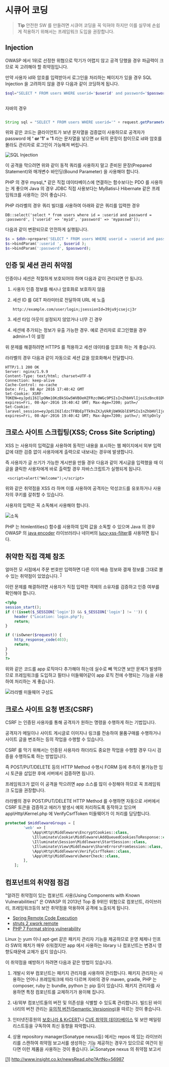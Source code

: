 # 시큐어 코딩

<!-- toc -->

> **Tip** 안전한 SW 를 만들려면 시큐어 코딩을 꼭 익혀야 하지만 이를 실무에 손쉽게 적용하기 위해서는 프레임워크 도입을 권장합니다.

## Injection

OWASP 에서 1위로 선정한 위협으로 막기가 어렵지 않고 공격 당했을 경우 파급력이 크므로 꼭 고려해야 할 취약점입니다.

만약 사용자 id와 암호를 입력받아서 로그인을 처리하는 페이지가 있을 경우 SQL Injection 을 고려하지 않을 경우 다음과 같이 코딩하게 됩니다.

```php
$sql="SELECT * FROM users WHERE userid='$userid' and password='$password'";
 
```

자바의 경우

```java

String sql = "SELECT * FROM users WHERE userid='" + request.getParameter("id") + "'" + " and password='" + request.getParameter("password") + "'";;
```

위와 같은 코드는 클라이언트가 보낸 문자열을 검증없이 사용하므로 공격자가 password 에 **' or '1' = '1** 라는 문자열을 넣으면 or 뒤의 문장이 참이므로 id와 암호를 몰라도 관리자로 로그인이 가능해져 버립니다.

![SQL Injection](https://www.lesstif.com/download/attachments/24445746/image2016-4-10%2011%3A47%3A0.png?version=1&modificationDate=1460255964000&api=v2 "SQL Injection")


이 공격을 막으려면 위와 같이 동적 쿼리를 사용하지 말고 준비된 문장(Prepared Statement)와 매개변수 바인딩(Bound Parameter) 을 사용해야 합니다.

PHP 의 경우 mysql_* 같은 직접 데이타베이스에 연결하는 함수보다는 PDO 를 사용하는 게 좋으며 Java 의 경우 JDBC 직접 사용보다는 MyBatis나 Hibernate 같은 프레임워크를 사용하는 것이 좋습니다.

PHP 라라벨의 경우 쿼리 빌더를 사용하여 아래와 같은 쿼리를 입력한 경우

```
DB::select('select * from users where id = :userid and password = :password', ['userid' => 'myid', 'password' => 'mypasswd']);
```

다음과 같이 변환되므로 안전하게 실행됩니다.


```php
$s = $dbh->prepare('SELECT * FROM users WHERE userid = :userid and password = :password') ;
$s->bindParam(':userid ', $userid );
$s->bindParam(':password', $password);
```

## 인증 및 세션 관리 취약점

인증이나 세션은 적절하게 보호되어야 하며 다음과 같이 관리되면 안 됩니다.

1. 사용자 인증 정보를 해시나 암호화로 보호하지 않음

1. 세션 ID 를 GET 파라미터로 전달하여 URL 에 노출 

	```
	http://example.com/user/login;jsessionId=39ju9jcsejcj3r
	```
1. 세션 타임 아웃이 설정되지 않았거나 너무 긴 경우

1. 세션에 추가되는 정보가 유출 가능한 경우. 예로 관리자로 로그인했을 경우 admin=1 이 설정

위 문제를 해결하려면 HTTPS 를 적용하고 세션 데이타를 암호화 하는 게 좋습니다.

라라벨의 경우 다음과 같이 자동으로 세션 값을 암호화해서 전달합니다.

```
HTTP/1.1 200 OK
Server: nginx/1.9.9
Content-Type: text/html; charset=UTF-8
Connection: keep-alive
Cache-Control: no-cache
Date: Fri, 08 Apr 2016 17:40:42 GMT
Set-Cookie: XSRF-TOKEN=eyJpdiI6IlpONm1OKzBkSGw5WVBOeHZFRzc0WGc9PSIsInZhbHVlIjoiSzBnc01DVXlwVFwvUjc1NnA5YW93NllST3MrYUtYenZMSE5ERG9Ha0hcL2tFWEhMS3d5bjVtb1NBN296RW9EeG5EZ2t1RGdGUTVGZjZXQ2l5bm1wOUFTZz09IiwibWFjIjoiOWY2MjhlZGFlMDFkODYzMGZhMWQwM2Y3MTFiYTBkNGVhMGNhMzQzMmViOWVjNjY3ZmYwMWNmOTFlNTA3NGFjMyJ9; expires=Fri, 08-Apr-2016 19:40:42 GMT; Max-Age=7200; path=/
Set-Cookie: laravel_session=eyJpdiI6IldzcTFBbEpTTk9sZXJyUkRjbW9GblE9PSIsInZhbHVlIjoiNlp6RnVmdUx1eFwvVXVwY2xwVEE1bjN5eW9lbm9cL3BqXC9GVUNESTA1bmdcL1NHWkhYRDJ5U0JRbGtqTEFYV09QcVZuYUNTVFZzME56bkVZdUErNDlCNnZnPT0iLCJtYWMiOiIyODkyYzk5YmQ1MjBjNDQ2YTRlYWU3Y2I1Yjk1OTdhOWU5MWFmNmRlYzQ3ZWM1MDEwNTdhNWIzMjA1NGI0ZTBjIn0%3D; expires=Fri, 08-Apr-2016 19:40:42 GMT; Max-Age=7200; path=/; HttpOnly
``` 

## 크로스 사이트 스크립팅(XSS; Cross Site Scripting)

XSS 는 사용자의 입력값을 사용하여 동적인 내용을 표시하는 웹 페이지에서 외부 입력값에 대한 검증 없이 사용자에게 출력으로 내보내는 경우에 발생합니다.

즉 사용자가 글 쓰기가 가능한 게시판을 만들 경우 다음과 같이 게시글을 입력했을 때 이 글을 클릭한 사용자에게 바로 출력할 경우 자바스크립트가 실행되게 됩니다.

```
 <script>alert("Welcome");</script>
```

위와 같은 취약점을 XSS 라 하며 이를 사용하여 공격자는 악성코드를 유포하거나 사용자의 쿠키를 갈취할 수 있습니다.

사용자의 입력은 꼭 소독해서 사용해야 합니다.

![소독](
https://www.lesstif.com/download/attachments/24445478/image2015-6-13%2012%3A3%3A20.png?version=1&modificationDate=1434163785000&api=v2 "소독")

PHP 는 htmlentities() 함수를 사용하여 입력 값을 소독할 수 있으며 Java 의 경우 OWASP 의 [java encoder](https://github.com/OWASP/owasp-java-encoder) 라이브러리나 네이버의 [lucy-xss-filter](https://github.com/naver/lucy-xss-filter)를 사용하면 됩니다.

## 취약한 직접 객체 참조 

얼마전 모 서점에서 주문 번호만 입력하면 다른 이의 배송 정보와 결재 정보를 그대로 볼 수 있는 취약점이 있었습니다. <sup id="fnref1">[1](#footnote1)</sup>

이런 문제를 해결하려면 사용자가 직접 입력한 객체의 소유자를 검증하고 인증 여부를 확인해야 합니다.

```php
<?php
session_start();
if (!(isset($_SESSION['login']) && $_SESSION['login'] != '')) {
    header ("Location: login.php");
    return;
}

if (!isOwner($request)) {
    http_response_code(403);
    return;
}	
}
?>
```

위와 같은 코드를 app 로직마다 추가해야 하는데 실수로 빼 먹으면 보안 문제가 발생하므로 프레임워크를 도입하고 필터나 미들웨어같이 app 로직 전에 수행되는 기능을 사용하여 처리하는 게 좋습니다.

![라라벨 미들웨어 구성도](https://www.lesstif.com/download/attachments/24445339/image2015-11-13%2013%3A13%3A7.png?version=1&modificationDate=1447387938000&api=v2 "라라벨 미들웨어 구성도")

## 크로스 사이트 요청 변조(CSRF)

CSRF 는 인증된 사용자를 통해 공격자가 원하는 명령을 수행하게 하는 기법입니다.

공격자가 메일이나 사이트 게시글로 이미지나 링크를 전송하여 물품구매를 수행하거나 사이트 글을 변조하는 등의 작업을 수행할 수 있습니다.

CSRF 를 막기 위해서는 인증된 사용자라 하더라도 중요한 작업을 수행할 경우 다시 검증을 수행하도록 하는 방법입니다.

즉 POST/PUT/DELETE 등의 HTTP Method 수행시 FORM 등에 추측이 불가능한 임시 토큰을 삽입한 후에 서버에서 검증하면 됩니다.

프레임워크가 없이 이 공격을 막으려면 app 소스를 많이 수정해야 하므로 꼭 프레임워크 도입을 권장합니다.


라라벨의 경우 POST/PUT/DELETE HTTP Method 를 수행하면 자동으로 서버에서 CSRF 토큰을 검증하고 에러가 발생시 예외 처리하도록 동작하고 있으며 app\Http\Kernel.php 에 VerifyCsrfToken 미들웨어가 이 처리를 담당합니다.

```php
protected $middlewareGroups = [
        'web' => [
            \App\Http\Middleware\EncryptCookies::class,
            \Illuminate\Cookie\Middleware\AddQueuedCookiesToResponse::class,
            \Illuminate\Session\Middleware\StartSession::class,
            \Illuminate\View\Middleware\ShareErrorsFromSession::class,
            \App\Http\Middleware\VerifyCsrfToken::class,
            \App\Http\Middleware\OwnerCheck::class,
        ],
    ];
```



## 컴포넌트의 취약점 점검

"알려진 취약점이 있는 컴포넌트 사용(Using Components with Known Vulnerabilities)" 은 
OWASP 의 2013년 Top 중 9위인 위협으로 컴포넌트, 라이브러리, 프레임워크등의 보안 취약점을 악용하여 공격에 노출되게 됩니다.

 * [Spring Remote Code Execution](https://gist.github.com/benelog/4582041)
 * [struts 2 xwork remote](http://blog.o0o.nu/2010/07/cve-2010-1870-struts2xwork-remote.html)
 * [PHP 7 Format string vulnerability](http://www.cvedetails.com/cve/CVE-2015-8617/)

Linux 는 yum 이나 apt-get 같은 패키지 관리자 기능을 제공하므로 운영 체제나 인프라 SW의 패치가 매우 쉬워졌지만 app 에서 사용하는 library 나 컴포넌트는 변경시 영향도때문에 교체가 쉽지 않습니다.

이 취약점을 예방하기 하려면 다음과 같은 방법이 있습니다.

1. 개발시 외부 컴포넌트는 패키지 관리자를 사용하여 관리합니다. 패키지 관리자는 사용하는 언어나 프레임워크에 따라 다르며 자바의 경우 maven, gradle, PHP 는 composer, ruby 는 bundle, python 는 pip 등이 있습니다.
패키지 관리자를 사용하면 특정 컴포넌트를 교체하기가 용이해 집니다.

1. 내/외부 컴포넌트들의 버전 및 의존성을 식별할 수 있도록 관리합니다. 빌드된 바이너리의 버전 관리는 [유의적 버전(Semantic Versioning)](http://semver.org/lang/ko/)을 따르는 것이 좋습니다.

1. 인터넷진흥원의 [보호나라 & KrCERT](https://www.krcert.or.kr/krcert/secNoticeList.do)나 [CVE 취약점 데이타베이스](https://cve.mitre.org/) 및 보안 메일링리스트등을 구독하여 최신 동향을 파악합니다.

1. 상용 repository manager(Sonatype nexus등) 에서는 repos 에 있는 라이브러리를 스캔하여 취약점 보고서를 생성하는 기능 제공하는 경우가 있으므로 여건이 된다면 이런 제품을 사용하는 것이 좋습니다.
![Sonatype nexus 의 취약점 보고서](https://www.lesstif.com/download/attachments/20775149/image2014-8-21%2023%3A53%3A3.png?version=1&modificationDate=1408632775000&api=v2 "Sonatype nexus 의 취약점 보고서")




<a name="footnote1" href="#fnref1">[1]</a> http://www.insight.co.kr/newsRead.php?ArtNo=56987